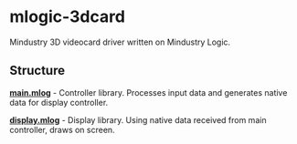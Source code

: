 # mlogic-3dcard
Mindustry 3D videocard driver written on Mindustry Logic.

## Structure
[**main.mlog**](main.mlog) - Controller library. Processes input data and generates native data for display controller.

[**display.mlog**](display.mlog) - Display library. Using native data received from main controller, draws on screen.
